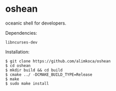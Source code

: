 # oshean
oceanic shell for developers.

Dependencies:
```
libncurses-dev
```

Installation:
```
$ git clone https://github.com/alimkoca/oshean
$ cd oshean
$ mkdir build && cd build
$ cmake ../ -DCMAKE_BUILD_TYPE=Release
$ make
$ sudo make install
```
